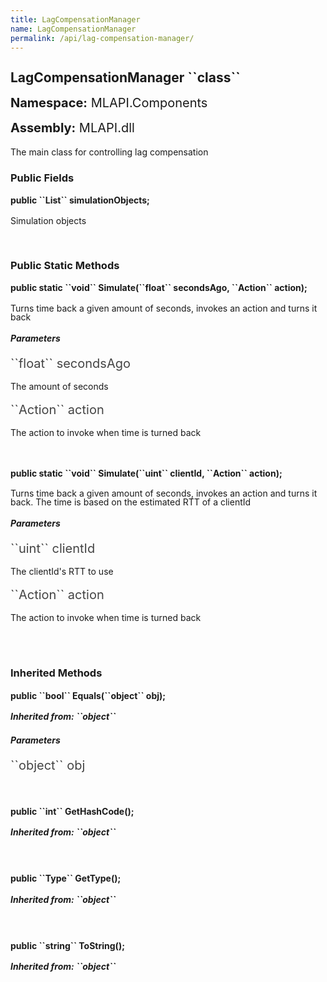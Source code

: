 ```yaml
---
title: LagCompensationManager
name: LagCompensationManager
permalink: /api/lag-compensation-manager/
---
```


<div style="line-height: 1;">
	<h2 markdown="1">LagCompensationManager ``class``</h2>
	<p style="font-size: 20px;"><b>Namespace:</b> MLAPI.Components</p>
	<p style="font-size: 20px;"><b>Assembly:</b> MLAPI.dll</p>
</div>
<p>The main class for controlling lag compensation</p>

<div>
	<h3 markdown="1">Public Fields</h3>
	<div style="line-height: 1;">
		<h4 markdown="1"><b>public ``List<TrackedObject>`` simulationObjects;</b></h4>
		<p>Simulation objects</p>
	</div>
</div>
<br>
<div>
	<h3 markdown="1">Public Static Methods</h3>
	<div style="line-height: 1;">
		<h4 markdown="1"><b>public static ``void`` Simulate(``float`` secondsAgo, ``Action`` action);</b></h4>
		<p>Turns time back a given amount of seconds, invokes an action and turns it back</p>
		<h5><b>Parameters</b></h5>
		<div>
			<p style="font-size: 20px; color: #444;" markdown="1">``float`` secondsAgo</p>
			<p>The amount of seconds</p>
		</div>
		<div>
			<p style="font-size: 20px; color: #444;" markdown="1">``Action`` action</p>
			<p>The action to invoke when time is turned back</p>
		</div>
	</div>
	<br>
	<div style="line-height: 1;">
		<h4 markdown="1"><b>public static ``void`` Simulate(``uint`` clientId, ``Action`` action);</b></h4>
		<p>Turns time back a given amount of seconds, invokes an action and turns it back. The time is based on the estimated RTT of a clientId</p>
		<h5><b>Parameters</b></h5>
		<div>
			<p style="font-size: 20px; color: #444;" markdown="1">``uint`` clientId</p>
			<p>The clientId's RTT to use</p>
		</div>
		<div>
			<p style="font-size: 20px; color: #444;" markdown="1">``Action`` action</p>
			<p>The action to invoke when time is turned back</p>
		</div>
	</div>
	<br>
</div>
<br>
<div>
	<h3 markdown="1">Inherited Methods</h3>
	<div style="line-height: 1;">
		<h4 markdown="1"><b>public ``bool`` Equals(``object`` obj);</b></h4>
		<h5 markdown="1">Inherited from: ``object``</h5>
		<h5><b>Parameters</b></h5>
		<div>
			<p style="font-size: 20px; color: #444;" markdown="1">``object`` obj</p>
		</div>
	</div>
	<br>
	<div style="line-height: 1;">
		<h4 markdown="1"><b>public ``int`` GetHashCode();</b></h4>
		<h5 markdown="1">Inherited from: ``object``</h5>
	</div>
	<br>
	<div style="line-height: 1;">
		<h4 markdown="1"><b>public ``Type`` GetType();</b></h4>
		<h5 markdown="1">Inherited from: ``object``</h5>
	</div>
	<br>
	<div style="line-height: 1;">
		<h4 markdown="1"><b>public ``string`` ToString();</b></h4>
		<h5 markdown="1">Inherited from: ``object``</h5>
	</div>
</div>
<br>
